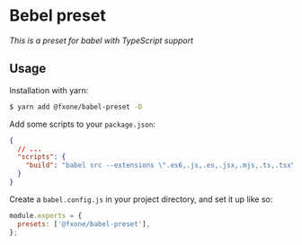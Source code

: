 # Bebel preset

_This is a preset for babel with TypeScript support_

## Usage

Installation with yarn:

```bash
$ yarn add @fxone/babel-preset -D
```

Add some scripts to your `package.json`:

```json
{
  // ...
  "scripts": {
    "build": "babel src --extensions \".es6,.js,.es,.jsx,.mjs,.ts,.tsx\" --ignore *.spec.js --out-dir dist --copy-files --source-maps --verbose"
  }
}
```

Create a `babel.config.js` in your project directory, and set it up like so:

```js
module.exports = {
  presets: ['@fxone/babel-preset'],
};
```

